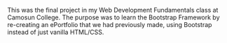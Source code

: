 This was the final project in my Web Development Fundamentals class at Camosun College. The purpose was to learn the Bootstrap Framework by re-creating an ePortfolio that we had previously made, using Bootstrap instead of just vanilla HTML/CSS. 
